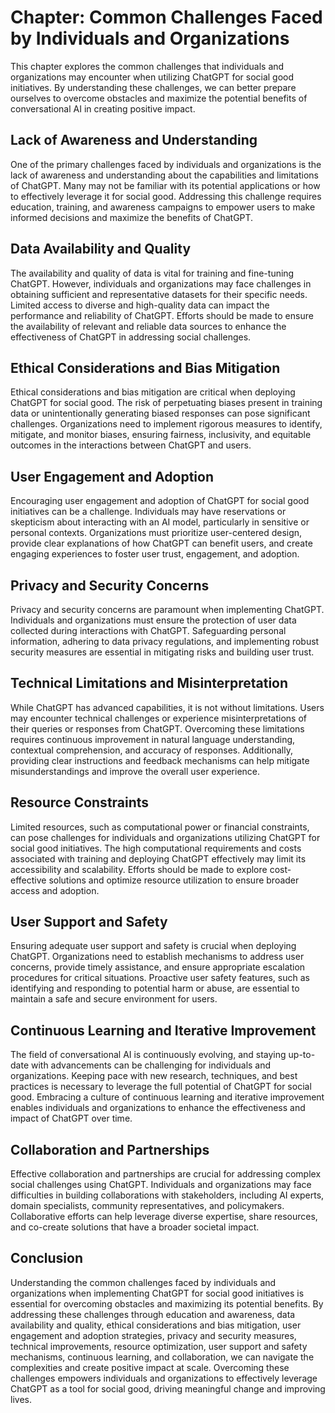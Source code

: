 Chapter: Common Challenges Faced by Individuals and Organizations
=================================================================

This chapter explores the common challenges that individuals and organizations may encounter when utilizing ChatGPT for social good initiatives. By understanding these challenges, we can better prepare ourselves to overcome obstacles and maximize the potential benefits of conversational AI in creating positive impact.

Lack of Awareness and Understanding
-----------------------------------

One of the primary challenges faced by individuals and organizations is the lack of awareness and understanding about the capabilities and limitations of ChatGPT. Many may not be familiar with its potential applications or how to effectively leverage it for social good. Addressing this challenge requires education, training, and awareness campaigns to empower users to make informed decisions and maximize the benefits of ChatGPT.

Data Availability and Quality
-----------------------------

The availability and quality of data is vital for training and fine-tuning ChatGPT. However, individuals and organizations may face challenges in obtaining sufficient and representative datasets for their specific needs. Limited access to diverse and high-quality data can impact the performance and reliability of ChatGPT. Efforts should be made to ensure the availability of relevant and reliable data sources to enhance the effectiveness of ChatGPT in addressing social challenges.

Ethical Considerations and Bias Mitigation
------------------------------------------

Ethical considerations and bias mitigation are critical when deploying ChatGPT for social good. The risk of perpetuating biases present in training data or unintentionally generating biased responses can pose significant challenges. Organizations need to implement rigorous measures to identify, mitigate, and monitor biases, ensuring fairness, inclusivity, and equitable outcomes in the interactions between ChatGPT and users.

User Engagement and Adoption
----------------------------

Encouraging user engagement and adoption of ChatGPT for social good initiatives can be a challenge. Individuals may have reservations or skepticism about interacting with an AI model, particularly in sensitive or personal contexts. Organizations must prioritize user-centered design, provide clear explanations of how ChatGPT can benefit users, and create engaging experiences to foster user trust, engagement, and adoption.

Privacy and Security Concerns
-----------------------------

Privacy and security concerns are paramount when implementing ChatGPT. Individuals and organizations must ensure the protection of user data collected during interactions with ChatGPT. Safeguarding personal information, adhering to data privacy regulations, and implementing robust security measures are essential in mitigating risks and building user trust.

Technical Limitations and Misinterpretation
-------------------------------------------

While ChatGPT has advanced capabilities, it is not without limitations. Users may encounter technical challenges or experience misinterpretations of their queries or responses from ChatGPT. Overcoming these limitations requires continuous improvement in natural language understanding, contextual comprehension, and accuracy of responses. Additionally, providing clear instructions and feedback mechanisms can help mitigate misunderstandings and improve the overall user experience.

Resource Constraints
--------------------

Limited resources, such as computational power or financial constraints, can pose challenges for individuals and organizations utilizing ChatGPT for social good initiatives. The high computational requirements and costs associated with training and deploying ChatGPT effectively may limit its accessibility and scalability. Efforts should be made to explore cost-effective solutions and optimize resource utilization to ensure broader access and adoption.

User Support and Safety
-----------------------

Ensuring adequate user support and safety is crucial when deploying ChatGPT. Organizations need to establish mechanisms to address user concerns, provide timely assistance, and ensure appropriate escalation procedures for critical situations. Proactive user safety features, such as identifying and responding to potential harm or abuse, are essential to maintain a safe and secure environment for users.

Continuous Learning and Iterative Improvement
---------------------------------------------

The field of conversational AI is continuously evolving, and staying up-to-date with advancements can be challenging for individuals and organizations. Keeping pace with new research, techniques, and best practices is necessary to leverage the full potential of ChatGPT for social good. Embracing a culture of continuous learning and iterative improvement enables individuals and organizations to enhance the effectiveness and impact of ChatGPT over time.

Collaboration and Partnerships
------------------------------

Effective collaboration and partnerships are crucial for addressing complex social challenges using ChatGPT. Individuals and organizations may face difficulties in building collaborations with stakeholders, including AI experts, domain specialists, community representatives, and policymakers. Collaborative efforts can help leverage diverse expertise, share resources, and co-create solutions that have a broader societal impact.

Conclusion
----------

Understanding the common challenges faced by individuals and organizations when implementing ChatGPT for social good initiatives is essential for overcoming obstacles and maximizing its potential benefits. By addressing these challenges through education and awareness, data availability and quality, ethical considerations and bias mitigation, user engagement and adoption strategies, privacy and security measures, technical improvements, resource optimization, user support and safety mechanisms, continuous learning, and collaboration, we can navigate the complexities and create positive impact at scale. Overcoming these challenges empowers individuals and organizations to effectively leverage ChatGPT as a tool for social good, driving meaningful change and improving lives.
